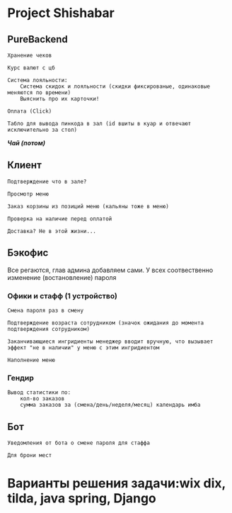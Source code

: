 # Project Shishabar

## PureBackend
    Хранение чеков

    Курс валют с цб 

    Система лояльности:
        Система скидок и лояльности (скидки фиксированые, одинаковые меняются по времени)
        Выяснить про их карточки!

    Оплата (Click)

    Табло для вывода пинкода в зал (id вшиты в куар и отвечают исключительно за стол)

***Чай (потом)***

## Клиент

    Подтверждение что в зале?

    Просмотр меню

    Заказ корзины из позиций меню (кальяны тоже в меню)
    
    Проверка на наличие перед оплатой

    Доставка? Не в этой жизни...


## Бэкофис

Все регаются, глав админа добавляем сами. У всех соотвественно изменение (востановление) пароля

### Офики и стафф (1 устройство)

    Смена пароля раз в смену

    Подтверждение возраста сотрудником (значок ожидания до момента подтверждения сотрудником)

    Заканчивающиеся ингридиенты менеджер вводит вручную, что вызывает эффект "не в наличии" у меню с этим ингридиентом

    Наполнение меню

### Гендир 

    Вывод статистики по:
        кол-во заказов
        сумма заказов за (смена/день/неделя/месяц) календарь имба

## Бот
    
    Уведомления от бота о смене пароля для стаффа

    Для брони мест

# Варианты решения задачи:wix dix, tilda, java spring, Django